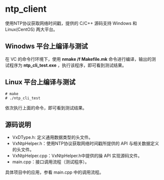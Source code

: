 # ntp_client #
使用NTP协议获取网络时间戳，提供的 C/C++ 源码支持 Windows 和 Linux(CentOS) 两大平台。

## Winodws 平台上编译与测试 ##
在 VC 的命令行环境下，使用 **nmake /f Makefile.mk** 命令进行编译，输出的测试程序为 
**ntp\_cli\_test.exe** ，执行该程序，即可看到测试结果。

## Linux 平台上编译与测试 ##
    # make
    # ./ntp_cli_test
依次执行上面的命令，即可看到测试结果。

## 源码说明 ##
- VxDType.h: 定义通用数据类型的头文件。
- VxNtpHelper.h：使用NTP协议获取网络时间戳所提供的 API 与相关数据定义的头文件。
- VxNtpHelper.cpp：VxNtpHelper.h中提供的操 API 实现源码文件。
- main.cpp：接口调用流程（测试程序）。

具体项目中的应用，参看 main.cpp 中的调用流程。


